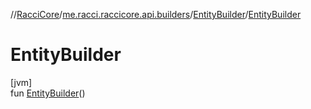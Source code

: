 //[RacciCore](../../../index.md)/[me.racci.raccicore.api.builders](../index.md)/[EntityBuilder](index.md)/[EntityBuilder](-entity-builder.md)

# EntityBuilder

[jvm]\
fun [EntityBuilder](-entity-builder.md)()
